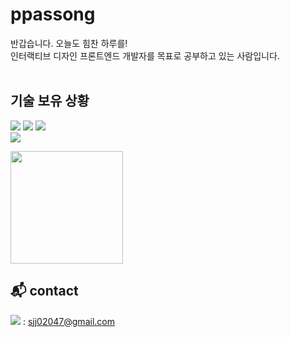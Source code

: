 # ppassong 
반갑습니다. 오늘도 힘찬 하루를!<br>
인터랙티브 디자인 프론트엔드 개발자를 목표로 공부하고 있는 사람입니다.
<br>
<br>
## 기술 보유 상황
<img src="https://img.shields.io/badge/html5-E34F26?style=for-the-badge&logo=html5&logoColor=white"> <img src="https://img.shields.io/badge/css-1572B6?style=for-the-badge&logo=css3&logoColor=white"> <img src="https://img.shields.io/badge/javascript-F7DF1E?style=for-the-badge&logo=javascript&logoColor=black">
<br>
<img src="https://img.shields.io/badge/react-61DAFB?style=for-the-badge&logo=react&logoColor=black">

<img height="180em" src="https://github-readme-stats.vercel.app/api/top-langs/?username=ppassong&layout=compact&bg_color=30,4568dc,b06ab3&title_color=fff&text_color=fff">

## 📬 contact
<a href="mailto:sjj02047@gmail.com"><img src="https://img.shields.io/badge/Gmail-EA4335?style=flat-square&logo=Gmail&logoColor=white"/></a>
 :
sjj02047@gmail.com


